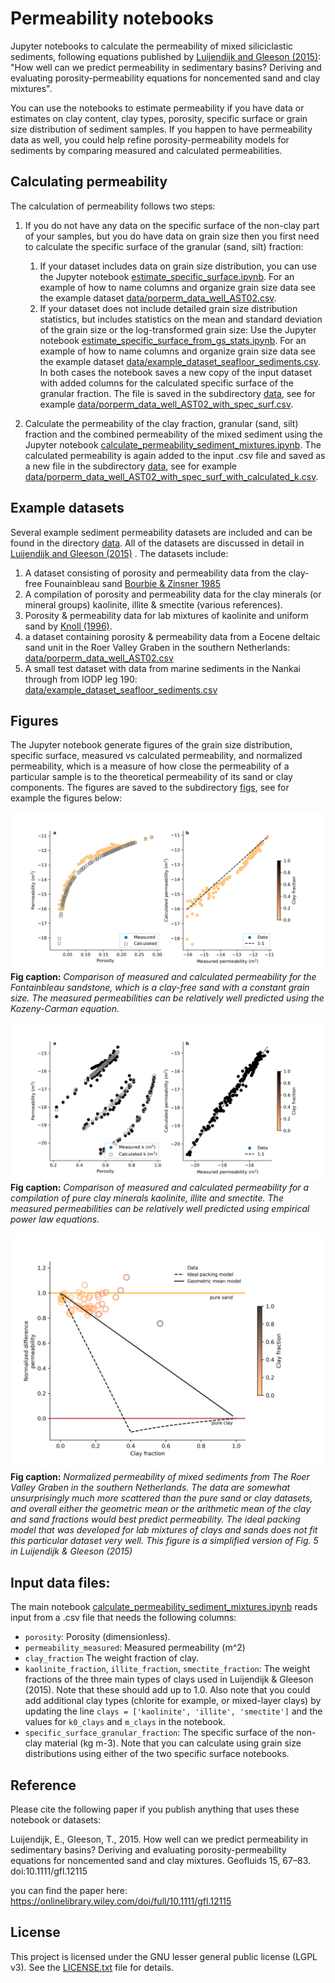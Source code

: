 # Permeability notebooks

Jupyter notebooks to calculate the permeability of mixed siliciclastic sediments, following equations published by [Luijendijk and Gleeson (2015)](https://onlinelibrary.wiley.com/doi/full/10.1111/gfl.12115): "How well can we predict permeability in sedimentary basins? Deriving and evaluating porosity-permeability equations for noncemented sand and clay mixtures".

You can use the notebooks to estimate permeability if you have data or estimates on clay content, clay types, porosity, specific surface or grain size distribution of sediment samples. If you happen to have permeability data as well, you could help refine porosity-permeability models for sediments by comparing measured and calculated permeabilities. 


## Calculating permeability

The calculation of permeability follows two steps:

1. If you do not have any data on the specific surface of the non-clay part of your samples, but you do have data on grain size then you first need to calculate the specific surface of the granular (sand, silt) fraction:

	1. If your dataset includes data on grain size distribution, you can use the Jupyter notebook [estimate_specific_surface.ipynb](estimate_specific_surface.ipynb). For an example of how to name columns and organize grain size data see the example dataset [data/porperm_data_well_AST02.csv](data/porperm_data_well_AST02.csv).
	2. If your dataset does not include detailed grain size distribution statistics, but includes statistics on the mean and standard deviation of the grain size or the log-transformed grain size: Use the Jupyter notebook [estimate_specific_surface_from_gs_stats.ipynb](estimate_specific_surface_from_gs_stats.ipynb). For an example of how to name columns and organize grain size data see the example dataset [data/example_dataset_seafloor_sediments.csv](example_dataset_seafloor_sediments.csv). In both cases the notebook saves a new copy of the input dataset with added columns for the calculated specific surface of the granular fraction. The file is saved in the subdirectory [data](data), see for example [data/porperm_data_well_AST02_with_spec_surf.csv](data/porperm_data_well_AST02_with_spec_surf.csv).
	
2. Calculate the permeability of the clay fraction, granular (sand, silt) fraction and the combined permeability of the mixed sediment using the Jupyter notebook [calculate_permeability_sediment_mixtures.ipynb](calculate_permeability_sediment_mixtures.ipynb). The calculated permeability is again added to the input .csv file and saved as a new file in the subdirectory [data](data), see for example [data/porperm_data_well_AST02_with_spec_surf_with_calculated_k.csv](data/porperm_data_well_AST02_with_spec_surf_with_calculated_k.csv).

## Example datasets

Several example sediment permeability datasets are included and can be found in the directory [data](data). All of the datasets are discussed in detail in [Luijendijk and Gleeson (2015)](https://onlinelibrary.wiley.com/doi/full/10.1111/gfl.12115) . The datasets include:
1. A dataset consisting of porosity and permeability data from the clay-free Founainbleau sand [Bourbie & Zinsner 1985](http://dx.doi.org/10.1029/JB090iB13p11524)
2. A compilation of porosity and permeability data for the clay minerals (or mineral groups) kaolinite, illite & smectite (various references).
3. Porosity & permeability data for lab mixtures of kaolinite and uniform sand by [Knoll (1996)](https://open.library.ubc.ca/cIRcle/collections/ubctheses/831/items/1.0052324).
4. a dataset containing porosity & permeability data from a Eocene deltaic sand unit in the Roer Valley Graben in the southern Netherlands: [data/porperm_data_well_AST02.csv](data/porperm_data_well_AST02.csv)
5. A small test dataset with data from marine sediments in the Nankai through from IODP leg 190: [data/example_dataset_seafloor_sediments.csv](example_dataset_seafloor_sediments.csv)


## Figures

The Jupyter notebook generate figures of the grain size distribution, specific surface, measured vs calculated permeability, and normalized permeability, which is a measure of how close the permeability of a particular sample is to the theoretical permeability of its sand or clay components. The figures are saved to the subdirectory [figs](figs), see for example the figures below: 

![](figs/porperm_Bourbie1985_Fontainebleau_sandstone_measured_vs_calculated_k.png)
**Fig caption:** *Comparison of measured and calculated permeability for the Fontainbleau sandstone, which is a clay-free sand with a constant grain size. The measured permeabilities can be relatively well predicted using the Kozeny-Carman equation.*

![](figs/porperm_compilation_clays_measured_vs_calculated_k.png)
**Fig caption:** *Comparison of measured and calculated permeability for a compilation of pure clay minerals kaolinite, illite and smectite. The measured permeabilities can be relatively well predicted using empirical power law equations.*

![](figs/porperm_data_well_AST02_with_spec_surf_normalized_k.png)
**Fig caption:** *Normalized permeability of mixed sediments from The Roer Valley Graben in the southern Netherlands. The data are somewhat unsurprisingly much more scattered than the pure sand or clay datasets, and overall either the geometric mean or the arithmetic mean of the clay and sand fractions would best predict permeability. The ideal packing model that was developed for lab mixtures of clays and sands does not fit this particular dataset very well. This figure is a simplified version of Fig. 5 in Luijendijk & Gleeson (2015)*

## Input data files:
The main notebook [calculate_permeability_sediment_mixtures.ipynb](calculate_permeability_sediment_mixtures.ipynb) reads input from a .csv file that needs the following columns:

* ``porosity``: Porosity (dimensionless).
* ``permeability_measured``: Measured permeability (m^2)
* ``clay_fraction`` The weight fraction of clay.
* ``kaolinite_fraction``, ``illite_fraction``, ``smectite_fraction``: The weight fractions of the three main types of clays used in Luijendijk & Gleeson (2015). Note that these should add up to 1.0. Also note that you could add additional clay types (chlorite for example, or mixed-layer clays) by updating the line ``clays = ['kaolinite', 'illite', 'smectite']`` and the values for ``k0_clays`` and ``m_clays`` in the notebook.
* ``specific_surface_granular_fraction``: The specific surface of the non-clay material (kg m-3). Note that you can calculate using grain size distributions using either of the two specific surface notebooks.


## Reference

Please cite the following paper if you publish anything that uses these notebook or datasets:

Luijendijk, E., Gleeson, T., 2015. How well can we predict permeability in sedimentary basins? Deriving and evaluating porosity-permeability equations for noncemented sand and clay mixtures. Geofluids 15, 67–83. doi:10.1111/gfl.12115

you can find the paper here: https://onlinelibrary.wiley.com/doi/full/10.1111/gfl.12115

## License
This project is licensed under the GNU lesser general public license (LGPL v3). See the [LICENSE.txt](LICENSE.txt) file for details.
